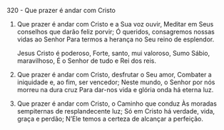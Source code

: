 320 - Que prazer é andar com Cristo

1. Que prazer é andar com Cristo e a Sua voz ouvir,
   Meditar em Seus conselhos que darão feliz porvir;
   Ó queridos, consagremos nossas vidas ao Senhor
   Para termos a herança no Seu reino de esplendor.

   Jesus Cristo é poderoso,
   Forte, santo, mui valoroso,
   Sumo Sábio, maravilhoso,
   É o Senhor de tudo e Rei dos reis.

2. Que prazer é andar com Cristo, desfrutar o Seu amor,
   Combater a iniquidade e, ao fim, ser vencedor;
   Neste mundo, o Senhor por nós morreu na dura cruz
   Para dar-nos vida e glória onda há eterna luz.

3. Que prazer é andar com Cristo, o Caminho que conduz
   Às moradas sempiternas de resplandecente luz;
   Só em Cristo há verdade, vida, graça e perdão;
   N’Ele temos a certeza de alcançar a perfeição.
